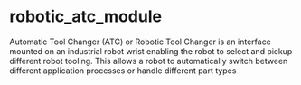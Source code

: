 # robotic_atc_module
Automatic Tool Changer (ATC) or Robotic Tool Changer is an interface mounted on an industrial robot wrist enabling the robot to select and pickup different robot tooling. This allows a robot to automatically switch between different application processes or handle different part types
